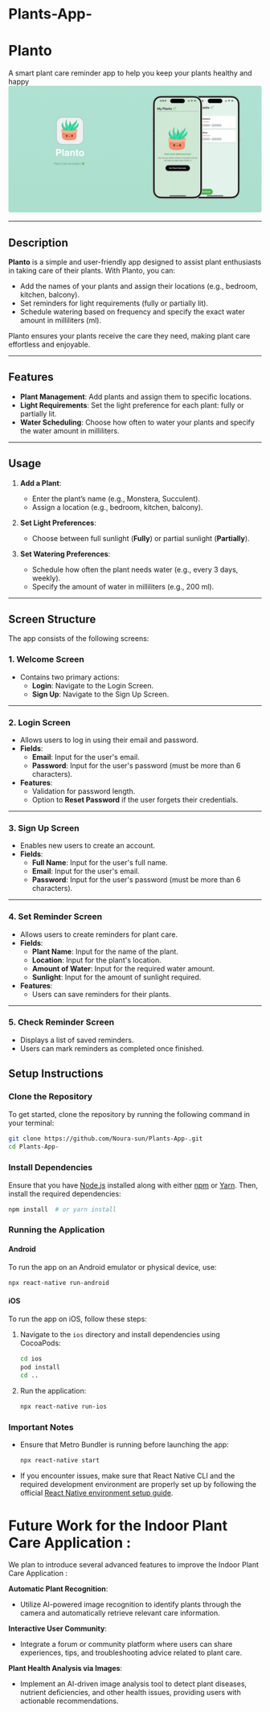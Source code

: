 # **Plants-App-**


# **Planto**  
A smart plant care reminder app to help you keep your plants healthy and happy  
![Planto App Screenshot](assets/plantojpeg.jpeg "Planto App Screenshot")

---

## **Description**  
**Planto** is a simple and user-friendly app designed to assist plant enthusiasts in taking care of their plants. With Planto, you can:  
- Add the names of your plants and assign their locations (e.g., bedroom, kitchen, balcony).  
- Set reminders for light requirements (fully or partially lit).  
- Schedule watering based on frequency and specify the exact water amount in milliliters (ml).  

Planto ensures your plants receive the care they need, making plant care effortless and enjoyable.  

---

## **Features**  
- **Plant Management**: Add plants and assign them to specific locations.  
- **Light Requirements**: Set the light preference for each plant: fully or partially lit.  
- **Water Scheduling**: Choose how often to water your plants and specify the water amount in milliliters.  

---

## **Usage**  
1. **Add a Plant**:  
   - Enter the plant’s name (e.g., Monstera, Succulent).  
   - Assign a location (e.g., bedroom, kitchen, balcony).  

2. **Set Light Preferences**:  
   - Choose between full sunlight (**Fully**) or partial sunlight (**Partially**).  

3. **Set Watering Preferences**:  
   - Schedule how often the plant needs water (e.g., every 3 days, weekly).  
   - Specify the amount of water in milliliters (e.g., 200 ml).  

---

## **Screen Structure**  
The app consists of the following screens:  

### 1. **Welcome Screen**  
   - Contains two primary actions:  
     - **Login**: Navigate to the Login Screen.  
     - **Sign Up**: Navigate to the Sign Up Screen.  

---

### 2. **Login Screen**  
   - Allows users to log in using their email and password.  
   - **Fields**:  
     - **Email**: Input for the user's email.  
     - **Password**: Input for the user's password (must be more than 6 characters).  
   - **Features**:  
     - Validation for password length.  
     - Option to **Reset Password** if the user forgets their credentials.  

---

### 3. **Sign Up Screen**  
   - Enables new users to create an account.  
   - **Fields**:  
     - **Full Name**: Input for the user's full name.  
     - **Email**: Input for the user's email.  
     - **Password**: Input for the user's password (must be more than 6 characters).  

---

### 4. **Set Reminder Screen**  
   - Allows users to create reminders for plant care.  
   - **Fields**:  
     - **Plant Name**: Input for the name of the plant.  
     - **Location**: Input for the plant's location.  
     - **Amount of Water**: Input for the required water amount.  
     - **Sunlight**: Input for the amount of sunlight required.  
   - **Features**:
     - Users can save reminders for their plants.  

---

### 5. **Check Reminder Screen**  
   - Displays a list of saved reminders.  
   - Users can mark reminders as completed once finished.

  ## Setup Instructions

### Clone the Repository
To get started, clone the repository by running the following command in your terminal:
```sh
git clone https://github.com/Noura-sun/Plants-App-.git
cd Plants-App-
```

### Install Dependencies
Ensure that you have [Node.js](https://nodejs.org/) installed along with either [npm](https://www.npmjs.com/) or [Yarn](https://yarnpkg.com/). Then, install the required dependencies:
```sh
npm install  # or yarn install
```

### Running the Application

#### Android
To run the app on an Android emulator or physical device, use:
```sh
npx react-native run-android
```

#### iOS
To run the app on iOS, follow these steps:
1. Navigate to the `ios` directory and install dependencies using CocoaPods:
   ```sh
   cd ios
   pod install
   cd ..
   ```
2. Run the application:
   ```sh
   npx react-native run-ios
   ```

### Important Notes
- Ensure that Metro Bundler is running before launching the app:
  ```sh
  npx react-native start
  ```
- If you encounter issues, make sure that React Native CLI and the required development environment are properly set up by following the official [React Native environment setup guide](https://reactnative.dev/docs/environment-setup).



#  Future Work for the Indoor Plant Care Application :
 We plan to introduce several advanced features to improve the Indoor Plant Care Application :

 **Automatic Plant Recognition**:
 
- Utilize AI-powered image recognition to identify plants through the camera and automatically retrieve relevant care information.

**Interactive User Community**:
  
- Integrate a forum or community platform where users can share experiences, tips, and troubleshooting advice related to plant care.

**Plant Health Analysis via Images**:

- Implement an AI-driven image analysis tool to detect plant diseases, nutrient deficiencies, and other health issues, providing users with actionable recommendations.



